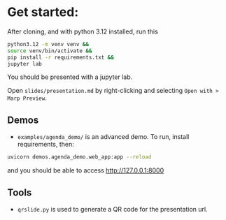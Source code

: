 # Get started:

After cloning, and with python 3.12 installed, run this

```bash
python3.12 -m venv venv &&
source venv/bin/activate &&
pip install -r requirements.txt &&
jupyter lab
```

You should be presented with a jupyter lab.

Open `slides/presentation.md` by right-clicking and selecting `Open with > Marp Preview`.

## Demos

- `examples/agenda_demo/` is an advanced demo. To run, install requirements, then:

```bash
uvicorn demos.agenda_demo.web_app:app --reload

```

and you should be able to access http://127.0.0.1:8000

## Tools

- `qrslide.py` is used to generate a QR code for the presentation url.